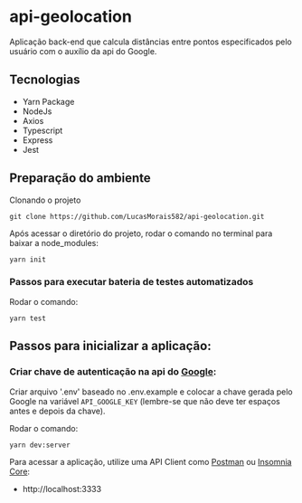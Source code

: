 # api-geolocation

Aplicação back-end que calcula distâncias entre pontos especificados pelo usuário com o auxílio da api do Google.

## Tecnologias

- Yarn Package
- NodeJs
- Axios
- Typescript
- Express
- Jest

## Preparação do ambiente

Clonando o projeto
```
git clone https://github.com/LucasMorais582/api-geolocation.git
```
Após acessar o diretório do projeto, rodar o comando no terminal para baixar a node_modules:
```
yarn init
```

### Passos para executar bateria de testes automatizados

Rodar o comando:
```
yarn test
```

## Passos para inicializar a aplicação:

### Criar chave de autenticação na api do [Google](https://developers.google.com/maps/documentation/javascript/get-api-key):

Criar arquivo '.env' baseado no .env.example e colocar a chave gerada pelo Google na variável `API_GOOGLE_KEY` (lembre-se que não deve ter espaços antes e depois da chave).

Rodar o comando:
```
yarn dev:server
```
Para acessar a aplicação, utilize uma API Client como [Postman](https://www.postman.com/) ou [Insomnia Core](https://insomnia.rest/download/):
- http://localhost:3333

